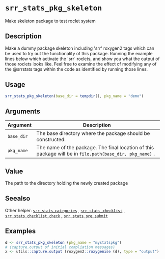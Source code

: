 # `srr_stats_pkg_skeleton`

Make skeleton package to test roclet system


## Description

Make a dummy package skeleton including 'srr' roxygen2 tags which can
 be used to try out the functionality of this package. Running the example
 lines below which activate the 'srr' roclets, and show you what the output
 of those roclets looks like. Feel free to examine the effect of modifying any
 of the @srrstats tags within the code as identified by running those lines.


## Usage

```r
srr_stats_pkg_skeleton(base_dir = tempdir(), pkg_name = "demo")
```


## Arguments

Argument      |Description
------------- |----------------
`base_dir`     |     The base directory where the package should be constructed.
`pkg_name`     |     The name of the package. The final location of this package will be in `file.path(base_dir, pkg_name)` .


## Value

The path to the directory holding the newly created package


## Seealso

Other helper:
 [`srr_stats_categories`](#srrstatscategories) ,
 [`srr_stats_checklist`](#srrstatschecklist) ,
 [`srr_stats_checklist_check`](#srrstatschecklistcheck) ,
 [`srr_stats_pre_submit`](#srrstatspresubmit)


## Examples

```r
d <- srr_stats_pkg_skeleton (pkg_name = "mystatspkg")
# (capture.output of initial compliation messages)
x <- utils::capture.output (roxygen2::roxygenise (d), type = "output")
```


